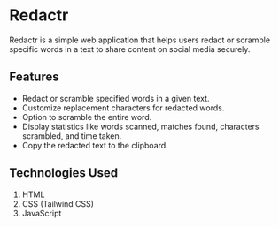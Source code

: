 # Redactr

Redactr is a simple web application that helps users redact or scramble specific words in a text to share content on social media securely.

## Features

- Redact or scramble specified words in a given text.
- Customize replacement characters for redacted words.
- Option to scramble the entire word.
- Display statistics like words scanned, matches found, characters scrambled, and time taken.
- Copy the redacted text to the clipboard.

## Technologies Used

1. HTML
2. CSS (Tailwind CSS)
3. JavaScript

